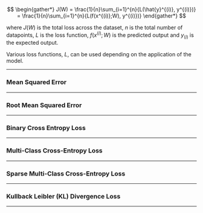 $$
\begin{gather*}
J(W) = \frac{1}{n}\sum_{i=1}^{n}{L(\hat{y}^{(i)}, y^{(i)})} = \frac{1}{n}\sum_{i=1}^{n}{L(f(x^{(i)};W), y^{(i)})}
\end{gather*}
$$

where $J(W)$ is the total loss across the dataset, $n$ is the total number of datapoints, $L$ is the loss function, $f(x^{(i)};W)$ is the predicted output and $y_{(i)}$ is the expected output.

Various loss functions, $L$, can be used depending on the application of the model. 

---
### Mean Squared Error


---
### Root Mean Squared Error


---
### Binary Cross Entropy Loss



---
### Multi-Class Cross-Entropy Loss



---
### Sparse Multi-Class Cross-Entropy Loss



---
### Kullback Leibler (KL) Divergence Loss



---
